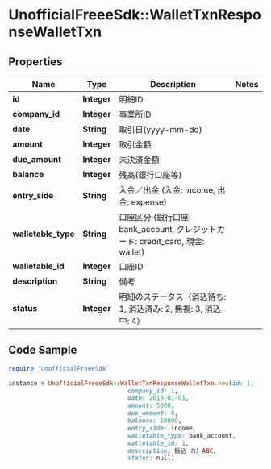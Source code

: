 # UnofficialFreeeSdk::WalletTxnResponseWalletTxn

## Properties

Name | Type | Description | Notes
------------ | ------------- | ------------- | -------------
**id** | **Integer** | 明細ID | 
**company_id** | **Integer** | 事業所ID | 
**date** | **String** | 取引日(yyyy-mm-dd) | 
**amount** | **Integer** | 取引金額 | 
**due_amount** | **Integer** | 未決済金額 | 
**balance** | **Integer** | 残高(銀行口座等) | 
**entry_side** | **String** | 入金／出金 (入金: income, 出金: expense) | 
**walletable_type** | **String** | 口座区分 (銀行口座: bank_account, クレジットカード: credit_card, 現金: wallet) | 
**walletable_id** | **Integer** | 口座ID | 
**description** | **String** | 備考 | 
**status** | **Integer** | 明細のステータス（消込待ち: 1, 消込済み: 2, 無視: 3, 消込中: 4） | 

## Code Sample

```ruby
require 'UnofficialFreeeSdk'

instance = UnofficialFreeeSdk::WalletTxnResponseWalletTxn.new(id: 1,
                                 company_id: 1,
                                 date: 2018-01-01,
                                 amount: 5000,
                                 due_amount: 0,
                                 balance: 10000,
                                 entry_side: income,
                                 walletable_type: bank_account,
                                 walletable_id: 1,
                                 description: 振込 カ）ABC,
                                 status: null)
```


